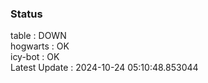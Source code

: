 ### Status


table : DOWN  
hogwarts : OK  
icy-bot : OK  
Latest Update : 2024-10-24 05:10:48.853044
